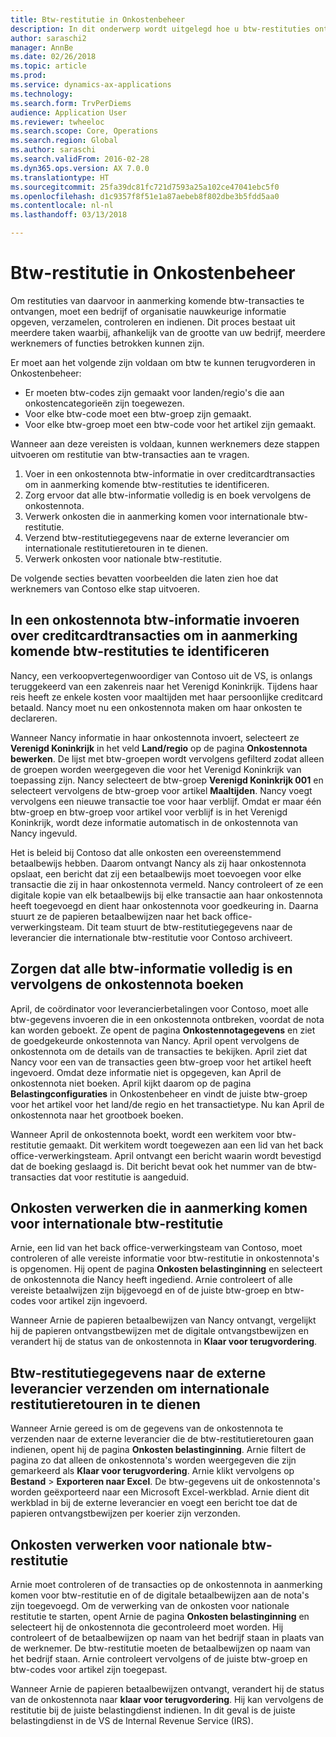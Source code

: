 ```yaml
---
title: Btw-restitutie in Onkostenbeheer
description: In dit onderwerp wordt uitgelegd hoe u btw-restituties ontvangt op in aanmerking komende transacties.
author: saraschi2
manager: AnnBe
ms.date: 02/26/2018
ms.topic: article
ms.prod: 
ms.service: dynamics-ax-applications
ms.technology: 
ms.search.form: TrvPerDiems
audience: Application User
ms.reviewer: twheeloc
ms.search.scope: Core, Operations
ms.search.region: Global
ms.author: saraschi
ms.search.validFrom: 2016-02-28
ms.dyn365.ops.version: AX 7.0.0
ms.translationtype: HT
ms.sourcegitcommit: 25fa39dc81fc721d7593a25a102ce47041ebc5f0
ms.openlocfilehash: d1c9357f8f51e1a87aebeb8f802dbe3b5fdd5aa0
ms.contentlocale: nl-nl
ms.lasthandoff: 03/13/2018

---
```


# <a name="vat-recovery-in-expense-management"></a>Btw-restitutie in Onkostenbeheer

Om restituties van daarvoor in aanmerking komende btw-transacties te ontvangen, moet een bedrijf of organisatie nauwkeurige informatie opgeven, verzamelen, controleren en indienen. Dit proces bestaat uit meerdere taken waarbij, afhankelijk van de grootte van uw bedrijf, meerdere werknemers of functies betrokken kunnen zijn.

Er moet aan het volgende zijn voldaan om btw te kunnen terugvorderen in Onkostenbeheer:

- Er moeten btw-codes zijn gemaakt voor landen/regio's die aan onkostencategorieën zijn toegewezen.
- Voor elke btw-code moet een btw-groep zijn gemaakt.
- Voor elke btw-groep moet een btw-code voor het artikel zijn gemaakt.

Wanneer aan deze vereisten is voldaan, kunnen werknemers deze stappen uitvoeren om restitutie van btw-transacties aan te vragen.

1. Voer in een onkostennota btw-informatie in over creditcardtransacties om in aanmerking komende btw-restituties te identificeren.
2. Zorg ervoor dat alle btw-informatie volledig is en boek vervolgens de onkostennota.
3. Verwerk onkosten die in aanmerking komen voor internationale btw-restitutie.
4. Verzend btw-restitutiegegevens naar de externe leverancier om internationale restitutieretouren in te dienen.
5. Verwerk onkosten voor nationale btw-restitutie.

De volgende secties bevatten voorbeelden die laten zien hoe dat werknemers van Contoso elke stap uitvoeren.

## <a name="on-an-expense-report-enter-tax-information-about-credit-card-transactions-to-identify-eligible-vat-refunds"></a>In een onkostennota btw-informatie invoeren over creditcardtransacties om in aanmerking komende btw-restituties te identificeren

Nancy, een verkoopvertegenwoordiger van Contoso uit de VS, is onlangs teruggekeerd van een zakenreis naar het Verenigd Koninkrijk. Tijdens haar reis heeft ze enkele kosten voor maaltijden met haar persoonlijke creditcard betaald. Nancy moet nu een onkostennota maken om haar onkosten te declareren.

Wanneer Nancy informatie in haar onkostennota invoert, selecteert ze **Verenigd Koninkrijk** in het veld **Land/regio** op de pagina **Onkostennota bewerken**. De lijst met btw-groepen wordt vervolgens gefilterd zodat alleen de groepen worden weergegeven die voor het Verenigd Koninkrijk van toepassing zijn. Nancy selecteert de btw-groep **Verenigd Koninkrijk 001** en selecteert vervolgens de btw-groep voor artikel **Maaltijden**. Nancy voegt vervolgens een nieuwe transactie toe voor haar verblijf. Omdat er maar één btw-groep en btw-groep voor artikel voor verblijf is in het Verenigd Koninkrijk, wordt deze informatie automatisch in de onkostennota van Nancy ingevuld.

Het is beleid bij Contoso dat alle onkosten een overeenstemmend betaalbewijs hebben. Daarom ontvangt Nancy als zij haar onkostennota opslaat, een bericht dat zij een betaalbewijs moet toevoegen voor elke transactie die zij in haar onkostennota vermeld. Nancy controleert of ze een digitale kopie van elk betaalbewijs bij elke transactie aan haar onkostennota heeft toegevoegd en dient haar onkostennota voor goedkeuring in. Daarna stuurt ze de papieren betaalbewijzen naar het back office-verwerkingsteam. Dit team stuurt de btw-restitutiegegevens naar de leverancier die internationale btw-restitutie voor Contoso archiveert.

## <a name="make-sure-that-all-tax-information-is-complete-and-then-post-the-expense-report"></a>Zorgen dat alle btw-informatie volledig is en vervolgens de onkostennota boeken

April, de coördinator voor leverancierbetalingen voor Contoso, moet alle btw-gegevens invoeren die in een onkostennota ontbreken, voordat de nota kan worden geboekt. Ze opent de pagina **Onkostennotagegevens** en ziet de goedgekeurde onkostennota van Nancy. April opent vervolgens de onkostennota om de details van de transacties te bekijken. April ziet dat Nancy voor een van de transacties geen btw-groep voor het artikel heeft ingevoerd. Omdat deze informatie niet is opgegeven, kan April de onkostennota niet boeken. April kijkt daarom op de pagina **Belastingconfiguraties** in Onkostenbeheer en vindt de juiste btw-groep voor het artikel voor het land/de regio en het transactietype. Nu kan April de onkostennota naar het grootboek boeken.

Wanneer April de onkostennota boekt, wordt een werkitem voor btw-restitutie gemaakt. Dit werkitem wordt toegewezen aan een lid van het back office-verwerkingsteam. April ontvangt een bericht waarin wordt bevestigd dat de boeking geslaagd is. Dit bericht bevat ook het nummer van de btw-transacties dat voor restitutie is aangeduid.

## <a name="process-expenses-that-are-eligible-for-international-vat-recovery"></a>Onkosten verwerken die in aanmerking komen voor internationale btw-restitutie

Arnie, een lid van het back office-verwerkingsteam van Contoso, moet controleren of alle vereiste informatie voor btw-restitutie in onkostennota's is opgenomen. Hij opent de pagina **Onkosten belastinginning** en selecteert de onkostennota die Nancy heeft ingediend. Arnie controleert of alle vereiste betaalwijzen zijn bijgevoegd en of de juiste btw-groep en btw-codes voor artikel zijn ingevoerd.

Wanneer Arnie de papieren betaalbewijzen van Nancy ontvangt, vergelijkt hij de papieren ontvangstbewijzen met de digitale ontvangstbewijzen en verandert hij de status van de onkostennota in **Klaar voor terugvordering**.

## <a name="send-vat-recovery-data-to-the-third-party-vendor-to-file-international-recovery-returns"></a>Btw-restitutiegegevens naar de externe leverancier verzenden om internationale restitutieretouren in te dienen

Wanneer Arnie gereed is om de gegevens van de onkostennota te verzenden naar de externe leverancier die de btw-restitutieretouren gaan indienen, opent hij de pagina **Onkosten belastinginning**. Arnie filtert de pagina zo dat alleen de onkostennota's worden weergegeven die zijn gemarkeerd als **Klaar voor terugvordering**. Arnie klikt vervolgens op **Bestand** &gt; **Exporteren naar Excel**. De btw-gegevens uit de onkostennota's worden geëxporteerd naar een Microsoft Excel-werkblad. Arnie dient dit werkblad in bij de externe leverancier en voegt een bericht toe dat de papieren ontvangstbewijzen per koerier zijn verzonden.

## <a name="process-expenses-for-domestic-vat-recovery"></a>Onkosten verwerken voor nationale btw-restitutie

Arnie moet controleren of de transacties op de onkostennota in aanmerking komen voor btw-restitutie en of de digitale betaalbewijzen aan de nota's zijn toegevoegd. Om de verwerking van de onkosten voor nationale restitutie te starten, opent Arnie de pagina **Onkosten belastinginning** en selecteert hij de onkostennota die gecontroleerd moet worden. Hij controleert of de betaalbewijzen op naam van het bedrijf staan in plaats van de werknemer. De btw-restitutie moeten de betaalbewijzen op naam van het bedrijf staan. Arnie controleert vervolgens of de juiste btw-groep en btw-codes voor artikel zijn toegepast.

Wanneer Arnie de papieren betaalbewijzen ontvangt, verandert hij de status van de onkostennota naar **klaar voor terugvordering**. Hij kan vervolgens de restitutie bij de juiste belastingdienst indienen. In dit geval is de juiste belastingdienst in de VS de Internal Revenue Service (IRS).

